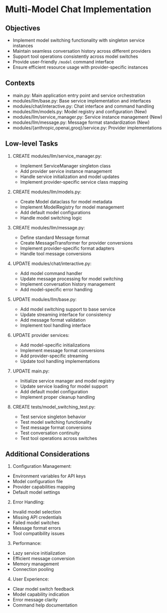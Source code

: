 # Multi-Model Chat Implementation

## Objectives

- Implement model switching functionality with singleton service instances
- Maintain seamless conversation history across different providers
- Support tool operations consistently across model switches
- Provide user-friendly `/model` command interface
- Ensure efficient resource usage with provider-specific instances

## Contexts

- main.py: Main application entry point and service orchestration
- modules/llm/base.py: Base service implementation and interfaces
- modules/chat/interactive.py: Chat interface and command handling
- modules/llm/models.py: Model registry and configuration (New)
- modules/llm/service_manager.py: Service instance management (New)
- modules/llm/message.py: Message format standardization (New)
- modules/{anthropic,openai,groq}/service.py: Provider implementations

## Low-level Tasks

1. CREATE modules/llm/service_manager.py:

   - Implement ServiceManager singleton class
   - Add provider service instance management
   - Handle service initialization and model updates
   - Implement provider-specific service class mapping

2. CREATE modules/llm/models.py:

   - Create Model dataclass for model metadata
   - Implement ModelRegistry for model management
   - Add default model configurations
   - Handle model switching logic

3. CREATE modules/llm/message.py:

   - Define standard Message format
   - Create MessageTransformer for provider conversions
   - Implement provider-specific format adapters
   - Handle tool message conversions

4. UPDATE modules/chat/interactive.py:

   - Add model command handler
   - Update message processing for model switching
   - Implement conversation history management
   - Add model-specific error handling

5. UPDATE modules/llm/base.py:

   - Add model switching support to base service
   - Update streaming interface for consistency
   - Add message format validation
   - Implement tool handling interface

6. UPDATE provider services:

   - Add model-specific initializations
   - Implement message format conversions
   - Add provider-specific streaming
   - Update tool handling implementations

7. UPDATE main.py:

   - Initialize service manager and model registry
   - Update service loading for model support
   - Add default model configuration
   - Implement proper cleanup handling

8. CREATE tests/model_switching_test.py:
   - Test service singleton behavior
   - Test model switching functionality
   - Test message format conversions
   - Test conversation continuity
   - Test tool operations across switches

## Additional Considerations

1. Configuration Management:

- Environment variables for API keys
- Model configuration file
- Provider capabilities mapping
- Default model settings

2. Error Handling:

- Invalid model selection
- Missing API credentials
- Failed model switches
- Message format errors
- Tool compatibility issues

3. Performance:

- Lazy service initialization
- Efficient message conversion
- Memory management
- Connection pooling

4. User Experience:

- Clear model switch feedback
- Model capability indication
- Error message clarity
- Command help documentation
